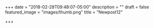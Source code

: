 +++
date = "2018-02-28T09:48:07-05:00"
description = ""
draft = false
featured_image = "images/thumb.png"
title = "Newpost12"

+++
